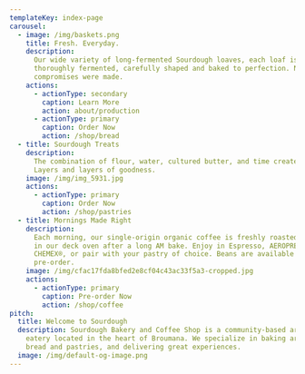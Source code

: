 ```yaml
---
templateKey: index-page
carousel:
  - image: /img/baskets.png
    title: Fresh. Everyday.
    description:
      Our wide variety of long-fermented Sourdough loaves, each loaf is
      thoroughly fermented, carefully shaped and baked to perfection. No
      compromises were made.
    actions:
      - actionType: secondary
        caption: Learn More
        action: about/production
      - actionType: primary
        caption: Order Now
        action: /shop/bread
  - title: Sourdough Treats
    description:
      The combination of flour, water, cultured butter, and time create
      Layers and layers of goodness.
    image: /img/img_5931.jpg
    actions:
      - actionType: primary
        caption: Order Now
        action: /shop/pastries
  - title: Mornings Made Right
    description:
      Each morning, our single-origin organic coffee is freshly roasted
      in our deck oven after a long AM bake. Enjoy in Espresso, AEROPRESS®, or
      CHEMEX®, or pair with your pastry of choice. Beans are available upon
      pre-order.
    image: /img/cfac17fda8bfed2e8cf04c43ac33f5a3-cropped.jpg
    actions:
      - actionType: primary
        caption: Pre-order Now
        action: /shop/coffee
pitch:
  title: Welcome to Sourdough
  description: Sourdough Bakery and Coffee Shop is a community-based artisan
    eatery located in the heart of Broumana. We specialize in baking artisanal
    bread and pastries, and delivering great experiences.
  image: /img/default-og-image.png
---
```


